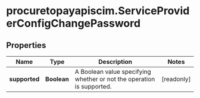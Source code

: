 # procuretopayapiscim.ServiceProviderConfigChangePassword

## Properties

Name | Type | Description | Notes
------------ | ------------- | ------------- | -------------
**supported** | **Boolean** | A Boolean value specifying whether or not the operation is supported. | [readonly] 



